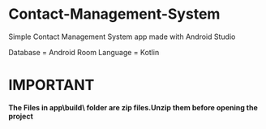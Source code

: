 # Contact-Management-System
Simple Contact Management System  app  made with Android Studio

Database = Android Room
Language = Kotlin

# IMPORTANT
**The Files in app\build\ folder are zip files.Unzip them before opening the project**
